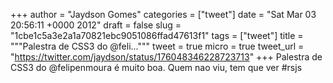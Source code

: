 
+++
author = "Jaydson Gomes"
categories = ["tweet"]
date = "Sat Mar 03 20:56:11 +0000 2012"
draft = false
slug = "1cbe1c5a3e2a1a70821ebc9051086ffad47613f1"
tags = ["tweet"]
title = """Palestra de CSS3 do @feli..."""
tweet = true
micro = true
tweet_url = "https://twitter.com/jaydson/status/176048346228723713"
+++
Palestra de CSS3 do @felipenmoura é muito boa. Quem nao viu, tem que ver #rsjs
